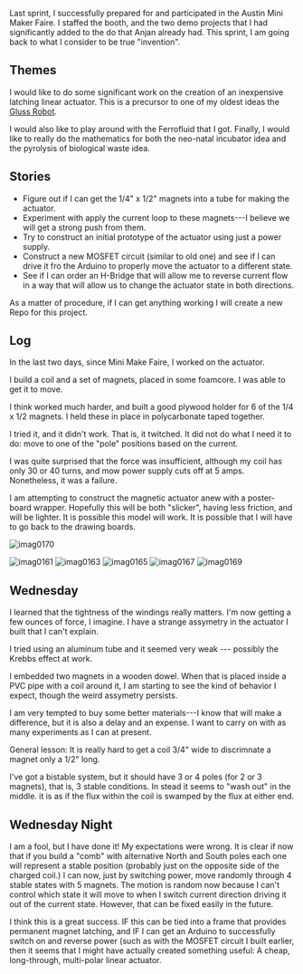 Last sprint, I successfully prepared for and participated in the Austin Mini Maker Faire. I staffed the booth, and
the two demo projects that I had significantly added to the do that Anjan already had.  This sprint, I am going back 
to what I consider to be true "invention".

## Themes

I would like to do some significant work on the creation of an inexpensive latching linear actuator.  This 
is a precursor to one of my oldest ideas the [Gluss Robot](https://github.com/PIFAH/PIFAH/blob/master/ideas/Project%20%2316:%20%22Gluss%22%2C%20A%20Robotic%20Truss.md).

I would also like to play around with the Ferrofluid that I got.  Finally, I would like to really do the mathematics 
for both the neo-natal incubator idea and the pyrolysis of biological waste idea.

## Stories

* Figure out if I can get the 1/4" x 1/2" magnets into a tube for making the actuator.
* Experiment with apply the current loop to these magnets---I believe we will get a strong push from them.
* Try to construct an initial prototype of the actuator using just a power supply.
* Construct a new MOSFET circuit (similar to old one) and see if I can drive it fro the Arduino to properly
move the actuator to a different state.
* See if I can order an H-Bridge that will allow me to reverse current flow in a way that will allow us to change
the actuator state in both directions.

As a matter of procedure, if I can get anything working I will create a new Repo for this project.

## Log

In the last two days, since Mini Make Faire, I worked on the actuator.

I build a coil and a set of magnets, placed in some foamcore.  I was able to get it to move.

I think worked much harder, and built a good plywood holder for 6 of the 1/4 x 1/2 magnets. I held these in place in polycarbonate taped together.

I tried it, and it didn't work.  That is, it twitched. It did not do what I need it to do: move to one of the "pole" positions based on the current.

I was quite surprised that the force was insufficient, although my coil has only 30 or 40 turns, and mow power supply cuts off at 5 amps. Nonetheless, it was a failure.

I am attempting to construct the magnetic actuator anew with a poster-board wrapper. Hopefully this will be both "slicker", having less friction, and will be lighter. It is possible this model will work.  It is possible that I will have to go back to the drawing boards.

![imag0170](https://cloud.githubusercontent.com/assets/5296671/7717488/d201cc4a-fe67-11e4-90d6-f607678fe7ea.jpg)

![imag0161](https://cloud.githubusercontent.com/assets/5296671/7717452/696c9f84-fe67-11e4-8cde-7c1b951a6d59.jpg)
![imag0163](https://cloud.githubusercontent.com/assets/5296671/7717454/6970313a-fe67-11e4-8d89-eb21bc71caf2.jpg)
![imag0165](https://cloud.githubusercontent.com/assets/5296671/7717456/6973fa86-fe67-11e4-8f9f-e538a7f1a327.jpg)
![imag0167](https://cloud.githubusercontent.com/assets/5296671/7717453/696f8140-fe67-11e4-9946-693e15722392.jpg)
![imag0169](https://cloud.githubusercontent.com/assets/5296671/7717455/6972f24e-fe67-11e4-8186-548a4fa34717.jpg)

## Wednesday

I learned that the tightness of the windings really matters.  I'm now getting a few ounces of force, I imagine.  I have a strange assymetry in the actuator I built that I can't explain.

I tried using an aluminum tube and it seemed very weak --- possibly the Krebbs effect at work.

I embedded two magnets in a wooden dowel.  When that is placed inside a PVC pipe with a coil around it, I am starting to see the kind of behavior I expect, though the weird assymetry persists.

I am very tempted to buy some better materials---I know that will make a difference, but it is also a delay and an expense.  I want to carry on with as many experiments as I can at present.

General lesson:  It is really hard to get a coil 3/4" wide to discrimnate a magnet only a 1/2" long.

I've got a bistable system, but it should have 3 or 4 poles (for 2 or 3 magnets), that is, 3 stable conditions.  In stead it seems to "wash out" in the middle.  it is as if the flux within the coil is swamped by the flux at either end.

## Wednesday Night

I am a fool, but I have done it! My expectations were wrong.  It is clear if now that if you build a "comb" with alternative North and South poles each one will represent a stable position (probably just on the opposite side of the charged coil.)  I can now, just by switching power, move randomly through 4 stable states with 5 magnets.
The motion is random now because I can't control which state it will move to when I switch current direction driving it out of the current state.  However, that can be fixed easily in the future.

I think this is a great success.  IF this can be tied into a frame that provides permanent magnet latching, and IF I can get an Arduino to successfully switch on and reverse power (such as with the MOSFET circuit I built earlier, then it seems that I might have actually created something useful: A cheap, long-through, multi-polar linear actuator.

